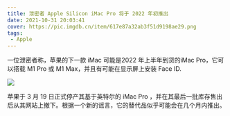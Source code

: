 ```yaml
---
title: 泄密者 Apple Silicon iMac Pro 将于 2022 年初推出
date: 2021-10-31 20:03:41
cover: https://pic.imgdb.cn/item/617e87a32ab3f51d9198ae29.png
tags:
 - Apple
---
```


一位泄密者称，苹果的下一款 iMac 可能是2022 年上半年到货的iMac Pro，它可以搭载 M1 Pro 或 M1 Max，并且有可能在显示屏上安装 Face ID.

![](https://pic.imgdb.cn/item/617e86ea2ab3f51d9197f225.jpg)

苹果于 3 月 19 日正式停产其基于英特尔的 iMac Pro ，并在其最后一批库存售出后从其网站上撤下。根据一个新的谣言，它的替代品似乎可能会在几个月内推出。

